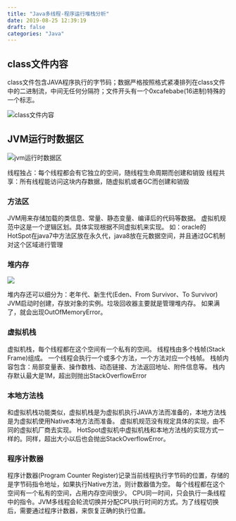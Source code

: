 ```yaml
---
title: "Java多线程-程序运行堆栈分析"
date: 2019-08-25 12:39:19
draft: false
categories: "Java"
---
```

 

## class文件内容

class文件包含JAVA程序执行的字节码；数据严格按照格式紧凑排列在class文件中的二进制流，中间无任何分隔符；文件开头有一个0xcafebabe(16进制)特殊的一个标志。

![class文件内容](https://ueyao.github.io/image-hosting/blog/2019/8/program-run-heap-01.png)

## JVM运行时数据区

![jvm运行时数据区](https://ueyao.github.io/image-hosting/blog/2019/8/program-run-heap-02.png)

线程独占：每个线程都会有它独立的空间，随线程生命周期而创建和销毁
线程共享：所有线程能访问这块内存数据，随虚拟机或者GC而创建和销毁

### 方法区

JVM用来存储加载的类信息、常量、静态变量、编译后的代码等数据。
虚拟机规范中这是一个逻辑区划。具体实现根据不同虚拟机来实现。
如：oracle的HotSpot在java7中方法区放在永久代，java8放在元数据空间，并且通过GC机制对这个区域进行管理

### 堆内存

![](https://ueyao.github.io/image-hosting/blog/2019/8/program-run-heap-03.png)

堆内存还可以细分为：老年代、新生代(Eden、From Survivor、To Survivor)
JVM启动时创建，存放对象的实例。垃圾回收器主要就是管理堆内存。
如果满了，就会出现OutOfMemoryError。

### 虚拟机栈

虚拟机栈，每个线程都在这个空间有一个私有的空间。
线程栈由多个栈帧(Stack Frame)组成。
一个线程会执行一个或多个方法，一个方法对应一个栈帧。
栈帧内容包含：局部变量表、操作数栈、动态链接、方法返回地址、附件信息等。
栈内存默认最大是1M，超出则抛出StackOverflowError

### 本地方法栈

和虚拟机栈功能类似，虚拟机栈是为虚拟机执行JAVA方法而准备的，本地方法栈是为虚拟机使用Native本地方法而准备。
虚拟机规范没有规定具体的实现，由不同的虚拟机厂商去实现。
HotSpot虚拟机中虚拟机栈和本地方法栈的实现方式一样的。同样，超出大小以后也会抛出StackOverflowError。

### 程序计数器

程序计数器(Program Counter Register)记录当前线程执行字节码的位置，存储的是字节码指令地址，如果执行Native方法，则计数器值为空。
每个线程都在这个空间有一个私有的空间，占用内存空间很少。
CPU同一时间，只会执行一条线程中的指令。JVM多线程会轮流切换并分配CPU执行时间的方式。为了线程切换后，需要通过程序计数器，来恢复正确的执行位置。
